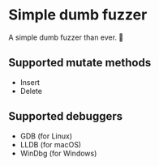 # Simple dumb fuzzer

A simple dumb fuzzer than ever. 🤣

## Supported mutate methods

- Insert
- Delete

## Supported debuggers

- GDB (for Linux)
- LLDB (for macOS)
- WinDbg (for Windows)
